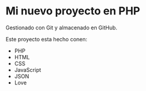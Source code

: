 # Mi nuevo proyecto en PHP

Gestionado con Git y almacenado en GitHub.

Este proyecto esta hecho conen:

- PHP
- HTML
- CSS
- JavaScript
- JSON
- Love
